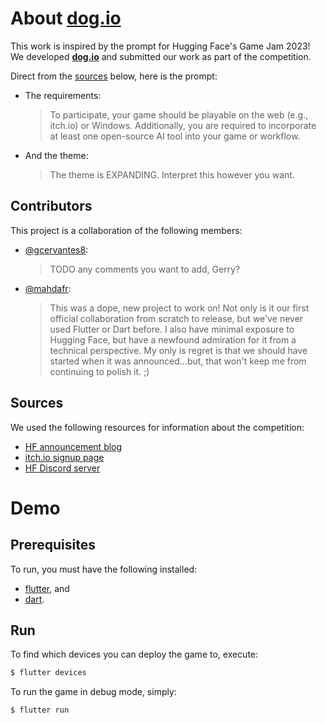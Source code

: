 # About [__dog.io__]()

This work is inspired by the prompt for Hugging Face's Game Jam 2023! We developed [__dog.io__]() and submitted our work as part of the competition.

Direct from the [sources](#sources) below, here is the prompt:
- The requirements:
    > To participate, your game should be playable on the web (e.g., itch.io) or Windows. Additionally, you are required to incorporate at least one open-source AI tool into your game or workflow.
- And the theme:
    > The theme is EXPANDING. Interpret this however you want.

## Contributors
This project is a collaboration of the following members:
- [@gcervantes8](https://github.com/gcervantes8):
    > TODO any comments you want to add, Gerry?
- [@mahdafr](https://github.com/mahdafr):
    > This was a dope, new project to work on! Not only is it our first official collaboration from scratch to release, but we've never used Flutter or Dart before. I also have minimal exposure to Hugging Face, but have a newfound admiration for it from a technical perspective. My only is regret is that we should have started when it was announced...but, that won't keep me from continuing to polish it. ;)

## Sources
We used the following resources for information about the competition:
- [HF announcement blog](https://huggingface.co/blog/game-jam)
- [itch.io signup page](https://itch.io/jam/open-source-ai-game-jam)
- [HF Discord server](https://discord.com/invite/hugging-face-879548962464493619)

# Demo

## Prerequisites
To run, you must have the following installed:
- [flutter](https://docs.flutter.dev/get-started/install), and
- [dart](https://dart.dev/get-dart).

## Run
To find which devices you can deploy the game to, execute:
```bash
$ flutter devices
```

To run the game in debug mode, simply:
```bash
$ flutter run
```